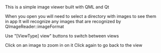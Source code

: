 This is a simple image viewer built with QML and Qt

When you open you will need to select a directory with images to see them in app
It will recognize any images that are recognized by QImageReader::imageFormat

Use "[ViewType] view" buttons to switch between views

Click on an image to zoom in on it
Click again to go back to the view
